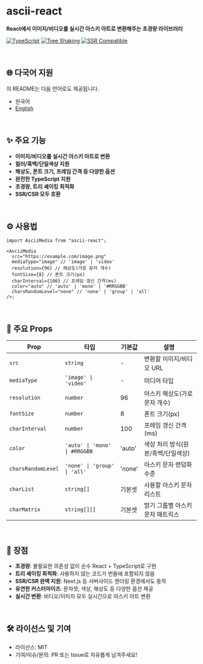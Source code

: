 # ascii-react

**React에서 이미지/비디오를 실시간 아스키 아트로 변환해주는 초경량 라이브러리**

[![TypeScript](https://img.shields.io/badge/TypeScript-Ready-3178C6?logo=typescript)](https://www.typescriptlang.org/)
[![Tree Shaking](https://img.shields.io/badge/Tree%20Shaking-✅-00C853)](tree-shaking)
[![SSR Compatible](https://img.shields.io/badge/SSR-Compatible-FF6B35)](#ssr-support)

<br />

## 🌐 다국어 지원

이 README는 다음 언어로도 제공됩니다.

- 한국어
- [English](./README.md)

<br />

## ✨ 주요 기능

- **이미지/비디오를 실시간 아스키 아트로 변환**
- **컬러/흑백/단일색상 지원**
- **해상도, 폰트 크기, 프레임 간격 등 다양한 옵션**
- **완전한 TypeScript 지원**
- **초경량, 트리 셰이킹 최적화**
- **SSR/CSR 모두 호환**

<br />

## ⚙️ 사용법

```tsx
import AsciiMedia from "ascii-react";

<AsciiMedia
  src="https://example.com/image.png"
  mediaType="image" // 'image' | 'video'
  resolution={96} // 해상도(가로 문자 개수)
  fontSize={8} // 폰트 크기(px)
  charInterval={100} // 프레임 갱신 간격(ms)
  color="auto" // 'auto' | 'mono' | '#RRGGBB'
  charsRandomLevel="none" // 'none' | 'group' | 'all'
/>;
```

<br />

## 📝 주요 Props

| Prop               | 타입                          | 기본값 | 설명                               |
| ------------------ | ----------------------------- | ------ | ---------------------------------- |
| `src`              | `string`                      | -      | 변환할 이미지/비디오 URL           |
| `mediaType`        | `'image' \| 'video'`          | -      | 미디어 타입                        |
| `resolution`       | `number`                      | 96     | 아스키 해상도(가로 문자 개수)      |
| `fontSize`         | `number`                      | 8      | 폰트 크기(px)                      |
| `charInterval`     | `number`                      | 100    | 프레임 갱신 간격(ms)               |
| `color`            | `'auto' \| 'mono' \| #RRGGBB` | 'auto' | 색상 처리 방식(원본/흑백/단일색상) |
| `charsRandomLevel` | `'none' \| 'group' \| 'all'`  | 'none' | 아스키 문자 랜덤화 수준            |
| `charList`         | `string[]`                    | 기본셋 | 사용할 아스키 문자 리스트          |
| `charMatrix`       | `string[][]`                  | 기본셋 | 밝기 그룹별 아스키 문자 매트릭스   |

<br />

## 🚀 장점

- **초경량**: 불필요한 의존성 없이 순수 React + TypeScript로 구현
- **트리 셰이킹 최적화**: 사용하지 않는 코드가 번들에 포함되지 않음
- **SSR/CSR 완벽 지원**: Next.js 등 서버사이드 렌더링 환경에서도 동작
- **유연한 커스터마이즈**: 문자셋, 색상, 해상도 등 다양한 옵션 제공
- **실시간 변환**: 비디오/이미지 모두 실시간으로 아스키 아트 변환

<br />

## 🛠️ 라이선스 및 기여

- 라이선스: MIT
- 기여/이슈/문의: PR 또는 Issue로 자유롭게 남겨주세요!
